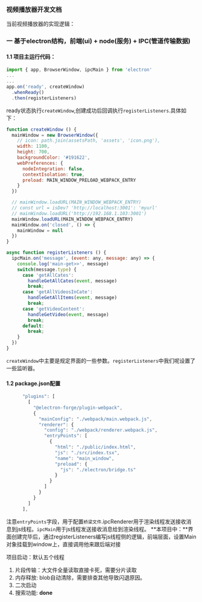### 视频播放器开发文档

当前视频播放器的实现逻辑：

### 一 基于electron结构，前端(ui) + node(服务) + IPC(管道传输数据)

#### 1.1 项目主运行代码：
```javascript
import { app, BrowserWindow, ipcMain } from 'electron'
...
...
app.on('ready', createWindow)
  .whenReady()
  .then(registerListeners)
```
ready状态执行`createWindow`,创建成功后回调执行`registerListeners`.具体如下：
```javascript
function createWindow () {
  mainWindow = new BrowserWindow({
    // icon: path.join(assetsPath, 'assets', 'icon.png'),
    width: 1100,
    height: 700,
    backgroundColor: '#191622',
    webPreferences: {
      nodeIntegration: false,
      contextIsolation: true,
      preload: MAIN_WINDOW_PRELOAD_WEBPACK_ENTRY
    }
  })

  // mainWindow.loadURL(MAIN_WINDOW_WEBPACK_ENTRY)
  // const url = isDev? 'http://localhost:3001': 'myurl'
  // mainWindow.loadURL('http://192.168.1.103:3001')
  mainWindow.loadURL(MAIN_WINDOW_WEBPACK_ENTRY)
  mainWindow.on('closed', () => {
    mainWindow = null
  })
}

async function registerListeners () {
  ipcMain.on('message', (event: any, message: any) => {
    console.log('main-get>>', message)
    switch(message.type) {
      case 'getAllCates':
        handleGetAllCates(event, message)
        break;
      case 'getAllVideosInCate':
        handleGetAllItems(event, message)
        break;
      case 'getVideoContent':
        handleGetVideo(event, message)
        break;
      default:
        break;
    }
  })
}
```
`createWindow`中主要是规定界面的一些参数。`registerListeners`中我们呢设置了一些监听器。

#### 1.2 package.json配置
```javascript
      "plugins": [
        [
          "@electron-forge/plugin-webpack",
          {
            "mainConfig": "./webpack/main.webpack.js",
            "renderer": {
              "config": "./webpack/renderer.webpack.js",
              "entryPoints": [
                {
                  "html": "./public/index.html",
                  "js": "./src/index.tsx",
                  "name": "main_window",
                  "preload": {
                    "js": "./electron/bridge.ts"
                  }
                }
              ]
            }
          }
        ]
      ],
```
注意`entryPoints`字段，用于配置`桥梁文件`.ipcRenderer用于渲染线程发送接收消息到js线程。`ipcMain`用于js线程发送接收消息给到渲染线程。
**本项目中：**界面创建完毕后，通过registerListeners编写js线程侧的逻辑，前端层面，设置Main对象挂载到window上，直接调用他来跟后端对接




项目启动：默认五个线程


1. 片段传输：大文件全量读取直接卡死，需要分片读取
2. 内存释放: blob自动清除，需要排查其他导致闪退原因。
3. 二次启动
4. 搜索功能: **done**